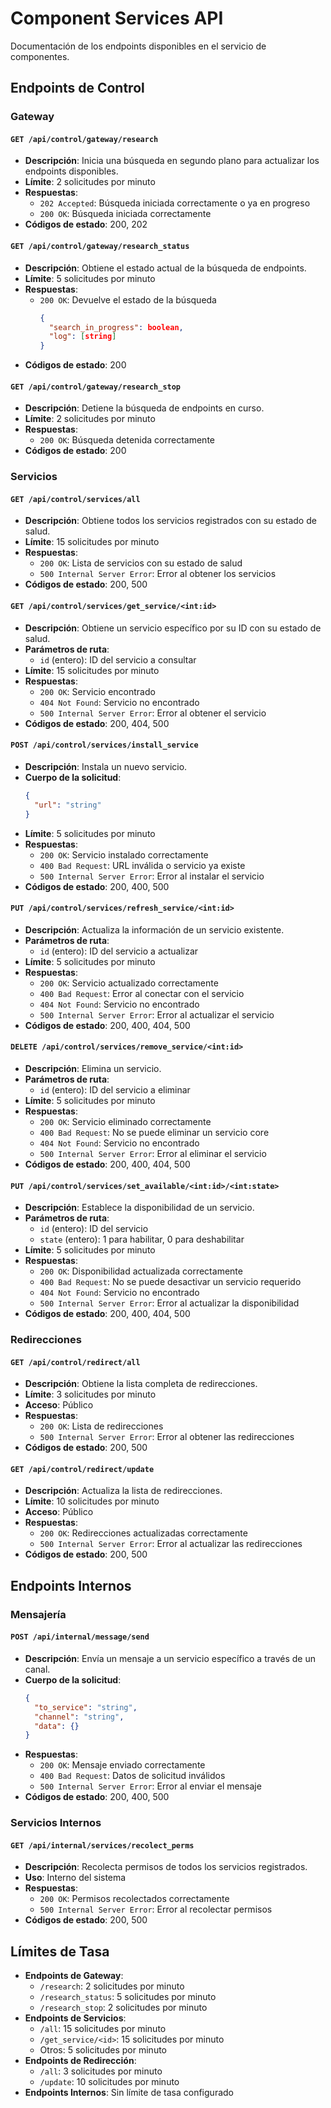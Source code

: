 # Component Services API

Documentación de los endpoints disponibles en el servicio de componentes.

## Endpoints de Control

### Gateway

#### `GET /api/control/gateway/research`
- **Descripción**: Inicia una búsqueda en segundo plano para actualizar los endpoints disponibles.
- **Límite**: 2 solicitudes por minuto
- **Respuestas**:
  - `202 Accepted`: Búsqueda iniciada correctamente o ya en progreso
  - `200 OK`: Búsqueda iniciada correctamente
- **Códigos de estado**: 200, 202

#### `GET /api/control/gateway/research_status`
- **Descripción**: Obtiene el estado actual de la búsqueda de endpoints.
- **Límite**: 5 solicitudes por minuto
- **Respuestas**:
  - `200 OK`: Devuelve el estado de la búsqueda
    ```json
    {
      "search_in_progress": boolean,
      "log": [string]
    }
    ```
- **Códigos de estado**: 200

#### `GET /api/control/gateway/research_stop`
- **Descripción**: Detiene la búsqueda de endpoints en curso.
- **Límite**: 2 solicitudes por minuto
- **Respuestas**:
  - `200 OK`: Búsqueda detenida correctamente
- **Códigos de estado**: 200

### Servicios

#### `GET /api/control/services/all`
- **Descripción**: Obtiene todos los servicios registrados con su estado de salud.
- **Límite**: 15 solicitudes por minuto
- **Respuestas**:
  - `200 OK`: Lista de servicios con su estado de salud
  - `500 Internal Server Error`: Error al obtener los servicios
- **Códigos de estado**: 200, 500

#### `GET /api/control/services/get_service/<int:id>`
- **Descripción**: Obtiene un servicio específico por su ID con su estado de salud.
- **Parámetros de ruta**:
  - `id` (entero): ID del servicio a consultar
- **Límite**: 15 solicitudes por minuto
- **Respuestas**:
  - `200 OK`: Servicio encontrado
  - `404 Not Found`: Servicio no encontrado
  - `500 Internal Server Error`: Error al obtener el servicio
- **Códigos de estado**: 200, 404, 500

#### `POST /api/control/services/install_service`
- **Descripción**: Instala un nuevo servicio.
- **Cuerpo de la solicitud**:
  ```json
  {
    "url": "string"
  }
  ```
- **Límite**: 5 solicitudes por minuto
- **Respuestas**:
  - `200 OK`: Servicio instalado correctamente
  - `400 Bad Request`: URL inválida o servicio ya existe
  - `500 Internal Server Error`: Error al instalar el servicio
- **Códigos de estado**: 200, 400, 500

#### `PUT /api/control/services/refresh_service/<int:id>`
- **Descripción**: Actualiza la información de un servicio existente.
- **Parámetros de ruta**:
  - `id` (entero): ID del servicio a actualizar
- **Límite**: 5 solicitudes por minuto
- **Respuestas**:
  - `200 OK`: Servicio actualizado correctamente
  - `400 Bad Request`: Error al conectar con el servicio
  - `404 Not Found`: Servicio no encontrado
  - `500 Internal Server Error`: Error al actualizar el servicio
- **Códigos de estado**: 200, 400, 404, 500

#### `DELETE /api/control/services/remove_service/<int:id>`
- **Descripción**: Elimina un servicio.
- **Parámetros de ruta**:
  - `id` (entero): ID del servicio a eliminar
- **Límite**: 5 solicitudes por minuto
- **Respuestas**:
  - `200 OK`: Servicio eliminado correctamente
  - `400 Bad Request`: No se puede eliminar un servicio core
  - `404 Not Found`: Servicio no encontrado
  - `500 Internal Server Error`: Error al eliminar el servicio
- **Códigos de estado**: 200, 400, 404, 500

#### `PUT /api/control/services/set_available/<int:id>/<int:state>`
- **Descripción**: Establece la disponibilidad de un servicio.
- **Parámetros de ruta**:
  - `id` (entero): ID del servicio
  - `state` (entero): 1 para habilitar, 0 para deshabilitar
- **Límite**: 5 solicitudes por minuto
- **Respuestas**:
  - `200 OK`: Disponibilidad actualizada correctamente
  - `400 Bad Request`: No se puede desactivar un servicio requerido
  - `404 Not Found`: Servicio no encontrado
  - `500 Internal Server Error`: Error al actualizar la disponibilidad
- **Códigos de estado**: 200, 400, 404, 500

### Redirecciones

#### `GET /api/control/redirect/all`
- **Descripción**: Obtiene la lista completa de redirecciones.
- **Límite**: 3 solicitudes por minuto
- **Acceso**: Público
- **Respuestas**:
  - `200 OK`: Lista de redirecciones
  - `500 Internal Server Error`: Error al obtener las redirecciones
- **Códigos de estado**: 200, 500

#### `GET /api/control/redirect/update`
- **Descripción**: Actualiza la lista de redirecciones.
- **Límite**: 10 solicitudes por minuto
- **Acceso**: Público
- **Respuestas**:
  - `200 OK`: Redirecciones actualizadas correctamente
  - `500 Internal Server Error`: Error al actualizar las redirecciones
- **Códigos de estado**: 200, 500

## Endpoints Internos

### Mensajería

#### `POST /api/internal/message/send`
- **Descripción**: Envía un mensaje a un servicio específico a través de un canal.
- **Cuerpo de la solicitud**:
  ```json
  {
    "to_service": "string",
    "channel": "string",
    "data": {}
  }
  ```
- **Respuestas**:
  - `200 OK`: Mensaje enviado correctamente
  - `400 Bad Request`: Datos de solicitud inválidos
  - `500 Internal Server Error`: Error al enviar el mensaje
- **Códigos de estado**: 200, 400, 500

### Servicios Internos

#### `GET /api/internal/services/recolect_perms`
- **Descripción**: Recolecta permisos de todos los servicios registrados.
- **Uso**: Interno del sistema
- **Respuestas**:
  - `200 OK`: Permisos recolectados correctamente
  - `500 Internal Server Error`: Error al recolectar permisos
- **Códigos de estado**: 200, 500

## Límites de Tasa

- **Endpoints de Gateway**: 
  - `/research`: 2 solicitudes por minuto
  - `/research_status`: 5 solicitudes por minuto
  - `/research_stop`: 2 solicitudes por minuto
- **Endpoints de Servicios**: 
  - `/all`: 15 solicitudes por minuto
  - `/get_service/<id>`: 15 solicitudes por minuto
  - Otros: 5 solicitudes por minuto
- **Endpoints de Redirección**: 
  - `/all`: 3 solicitudes por minuto
  - `/update`: 10 solicitudes por minuto
- **Endpoints Internos**: Sin límite de tasa configurado
